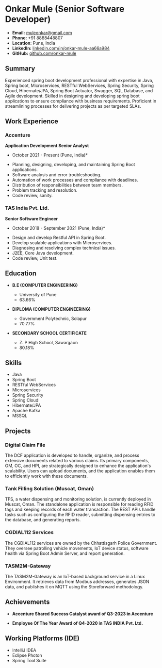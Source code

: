 # Onkar Mule (Senior Software Developer)

- **Email:** muleonkar@gmail.com
- **Phone:** +91 8888448807
- **Location:** Pune, India
- **LinkedIn:** [linkedin.com/in/onkar-mule-aa66a984](https://linkedin.com/in/onkar-mule-aa66a984)
- **GitHub:** [github.com/onkar-mule](https://github.com/onkar-mule)

## Summary

Experienced spring boot development professional with expertise in Java, Spring boot, Microservices, RESTful WebServices, Spring Security, Spring Cloud, Hibernate/JPA, Spring Boot Actuator, Swagger, SQL Database, and Agile development. Skilled in designing and developing spring boot applications to ensure compliance with business requirements. Proficient in streamlining processes for delivering projects as per targeted SLAs.

## Work Experience

### Accenture

**Application Development Senior Analyst**
* October 2021 - Present (Pune, India)*

- Planning, designing, developing, and maintaining Spring Boot applications.
- Software analysis and error troubleshooting.
- Automation of work processes and compliance with deadlines.
- Distribution of responsibilities between team members.
- Problem tracking and resolution.
- Code review, sanity.

### TAS India Pvt. Ltd.

**Senior Software Engineer**
* October 2018 - September 2021 (Pune, India)*

- Design and develop Restful API in Spring Boot.
- Develop scalable applications with Microservices.
- Diagnosing and resolving complex technical issues.
- J2EE, Core Java development.
- Code review, Unit test.

## Education

- **B.E (COMPUTER ENGINEERING)**
  - University of Pune
  - 63.66%

- **DIPLOMA (COMPUTER ENGINEERING)**
  - Government Polytechnic, Solapur
  - 70.77%

- **SECONDARY SCHOOL CERTIFICATE**
  - Z. P High School, Sawargaon
  - 80.18%

## Skills

- Java
- Spring Boot
- RESTful WebServices
- Microservices
- Spring Security
- Spring Cloud
- Hibernate/JPA
- Apache Kafka
- MSSQL

## Projects

### Digital Claim File

The DCF application is developed to handle, organize, and process extensive documents related to various claims. Its primary components, OM, OC, and HPI, are strategically designed to enhance the application's scalability. Users can upload documents, and the application enables them to efficiently work with these documents.

### Tank Filling Solution (Muscat, Oman)

TFS, a water dispensing and monitoring solution, is currently deployed in Muscat, Oman. The standalone application is responsible for reading RFID tags and keeping records of each water transaction. The REST APIs handle tasks such as configuring the RFID reader, submitting dispensing entries to the database, and generating reports.

### CGDIAL112 Services

The CGDIAL112 services are owned by the Chhattisgarh Police Government. They oversee patrolling vehicle movements, IoT device status, software health via Spring Boot Admin Server, and report generation.

### TASM2M-Gateway

The TASM2M-Gateway is an IoT-based background service in a Linux Environment. It retrieves data from Modbus addresses, generates JSON data, and publishes it on MQTT using the Storeforward methodology.

## Achievements

- **Accenture Shared Success Catalyst award of Q3-2023 in Accenture**

- **Employee Of The Year Award of Q4-2020 in TAS INDIA Pvt. Ltd.**

## Working Platforms (IDE)

- IntelliJ IDEA
- Eclipse Photon
- Spring Tool Suite
